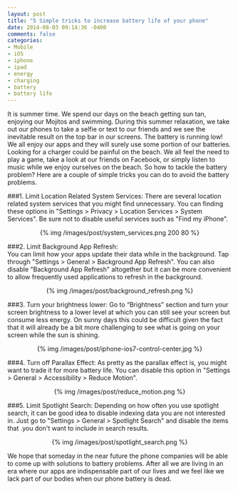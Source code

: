 ```yaml
---
layout: post
title: "5 Simple tricks to increase battery life of your phone"
date: 2014-08-03 09:14:36 -0400
comments: false
categories: 
- Mobile
- iOS
- iphone
- ipad
- energy
- charging
- battery
- battery life
---
```

It is summer time. We spend our days on the beach getting sun tan, enjoying our Mojitos and swimming. During this summer relaxation, we take out our phones to take a selfie or text to our friends and we see the inevitable result on the top bar in our screens. The battery is running low! We all enjoy our apps and they will surely use some portion of our batteries. Looking for a charger could be painful on the beach. We all feel the need to play a game, take a look at our friends on Facebook, or simply listen to music while we enjoy ourselves on the beach. So how to tackle the battery problem? Here are a couple of simple tricks you can do to avoid the battery problems.
<!-- more -->
###1. Limit Location Related System Services: 
There are several location related system services that you might find unnecessary. You can finding these options in "Settings > Privacy > Location Services > System Services". Be sure not to disable useful services such as "Find my iPhone".
<p style="text-align:center">
{% img /images/post/system_services.png 200 80 %}
</p>

###2. Limit Background App Refresh:  
You can limit how your apps update their data while in the background. Tap through "Settings > General > Background App Refresh". You can also disable "Background App Refresh" altogether but it can be more convenient to allow frequently used applications to refresh in the background.

<p style="text-align:center">
{% img /images/post/background_refresh.png %}
</p>

###3. Turn your brightness lower:
 Go to “Brightness” section and turn your screen brightness to a lower level at which you can still see your screen but consume less energy. On sunny days this could be difficult given the fact that it will already be a bit more challenging to see what is going on your screen while the sun is shining.
<p style="text-align:center">
{% img /images/post/iphone-ios7-control-center.jpg %}
</p>

###4. Turn off Parallax Effect: 
As pretty as the parallax effect is, you might want to trade it for more battery life. You can disable this option in "Settings > General > Accessibility > Reduce Motion".

<p style="text-align:center">
{% img /images/post/reduce_motion.png %}
</p>

###5. Limit Spotlight Search:
Depending on how often you use spotlight search, it can be good idea to disable indexing data you are not interested in. Just go to "Settings > General > Spotlight Search" and disable the items that .you don't want to include in search results.

<p style="text-align:center">
{% img /images/post/spotlight_search.png %}
</p>

We hope that someday in the near future the phone companies will be able to come up with solutions to battery problems. After all we are living in an era where our apps are indispensable part of our lives and we feel like we lack part of our bodies when our phone battery is dead. 